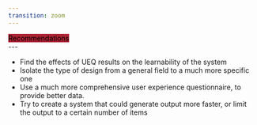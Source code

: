 ```yaml
---
transition: zoom
---
```



<div style="text-align: left">
    <mark style="background-color: #ab2333!important"> 
        Recommendations
    </mark> 
</div>
---

- Find the effects of UEQ results on the learnability of the system
- Isolate the type of design from a general field to a much more specific one
- Use a much more comprehensive user experience questionnaire, to provide better data.
- Try to create a system that could generate output more faster, or limit the output to a certain number of items